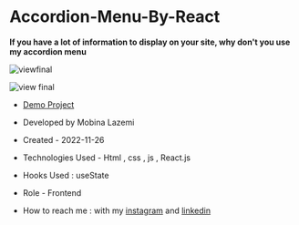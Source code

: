 # Accordion-Menu-By-React

**If you have a lot of information to display on your site, why don't you use my accordion menu**

![viewfinal](https://user-images.githubusercontent.com/109727844/204102879-086fee63-9bda-43b2-a1aa-49879c3f2d39.jpg)

![view final](https://user-images.githubusercontent.com/109727844/204102930-fac80657-4d16-4816-b476-a88e984abefe.jpg)

- [Demo Project]( https://mobinalazemi.github.io/Retail/)

- Developed by Mobina Lazemi

- Created - 2022-11-26

- Technologies Used - Html , css , js , React.js

- Hooks Used : useState 

- Role - Frontend

- How to reach me : with my [instagram](https://www.instagram.com/mobinalazemi_web) and [linkedin](https://linkedin.com/in/mobina-lazemi-234683320)
